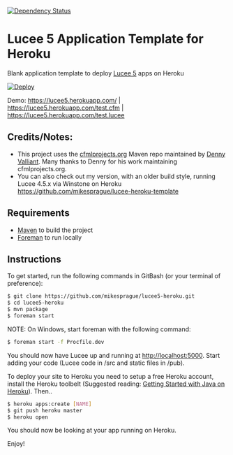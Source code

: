 [![Dependency Status](https://www.versioneye.com/user/projects/55a9c9ec306535001b00016c/badge.svg?style=flat)](https://www.versioneye.com/user/projects/55a9c9ec306535001b00016c)

# Lucee 5 Application Template for Heroku

Blank application template to deploy [Lucee 5](http://lucee.org) apps on Heroku

[![Deploy](https://www.herokucdn.com/deploy/button.png)](https://heroku.com/deploy)

Demo: <https://lucee5.herokuapp.com/> | <https://lucee5.herokuapp.com/test.cfm> | <https://lucee5.herokuapp.com/test.lucee>

## Credits/Notes:

- This project uses the [cfmlprojects.org](http://cfmlprojects.org/artifacts/org/lucee/) Maven repo maintained by [Denny Valliant](https://github.com/denuno). Many thanks to Denny for his work maintaining cfmlprojects.org.
- You can also check out my version, with an older build style, running Lucee 4.5.x via Winstone on Heroku <https://github.com/mikesprague/lucee-heroku-template>

## Requirements

- [Maven](http://maven.apache.org/) to build the project
- [Foreman](https://github.com/ddollar/foreman) to run locally

## Instructions

To get started, run the following commands in GitBash (or your terminal of preference):

```bash
$ git clone https://github.com/mikesprague/lucee5-heroku.git
$ cd lucee5-heroku
$ mvn package
$ foreman start
```

NOTE: On Windows, start foreman with the following command:

```bash
$ foreman start -f Procfile.dev
```

You should now have Lucee up and running at <http://localhost:5000>. Start adding your code (Lucee code in /src and static files in /pub).

To deploy your site to Heroku you need to setup a free Heroku account, install the Heroku toolbelt (Suggested reading: [Getting Started with Java on Heroku](https://devcenter.heroku.com/articles/getting-started-with-java)). Then..

```bash
$ heroku apps:create [NAME]
$ git push heroku master
$ heroku open
```

You should now be looking at your app running on Heroku.

Enjoy!
